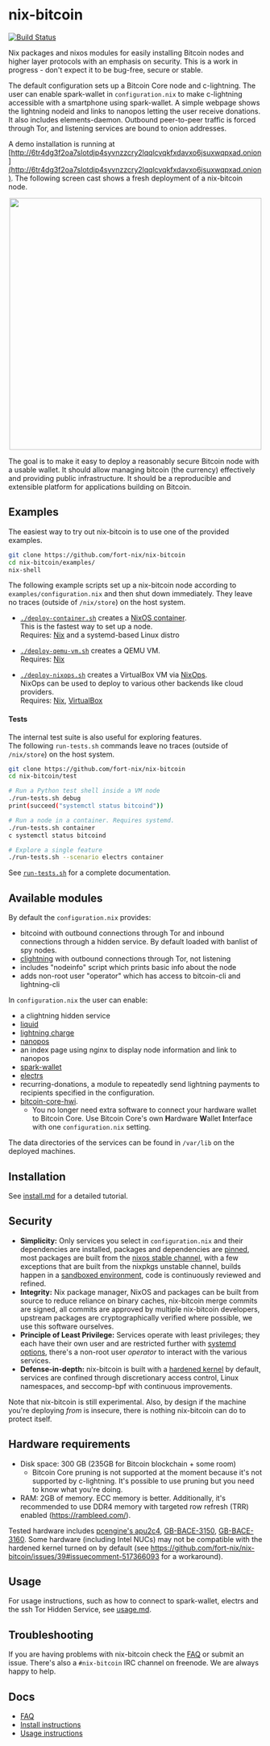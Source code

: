 nix-bitcoin
===

[![Build Status](https://travis-ci.org/fort-nix/nix-bitcoin.svg?branch=master)](https://travis-ci.org/fort-nix/nix-bitcoin)

Nix packages and nixos modules for easily installing Bitcoin nodes and higher layer protocols with an emphasis on security.
This is a work in progress - don't expect it to be bug-free, secure or stable.

The default configuration sets up a Bitcoin Core node and c-lightning. The user can enable spark-wallet in `configuration.nix` to make c-lightning accessible with a smartphone using spark-wallet.
A simple webpage shows the lightning nodeid and links to nanopos letting the user receive donations.
It also includes elements-daemon.
Outbound peer-to-peer traffic is forced through Tor, and listening services are bound to onion addresses.

A demo installation is running at [http://6tr4dg3f2oa7slotdjp4syvnzzcry2lqqlcvqkfxdavxo6jsuxwqpxad.onion](http://6tr4dg3f2oa7slotdjp4syvnzzcry2lqqlcvqkfxdavxo6jsuxwqpxad.onion).
The following screen cast shows a fresh deployment of a nix-bitcoin node.

<p align="center">
  <a href="https://asciinema.org/a/223630/?speed=2&autoplay=1"><img src="https://asciinema.org/a/223630.png" height="500"></a>
</p>



The goal is to make it easy to deploy a reasonably secure Bitcoin node with a usable wallet.
It should allow managing bitcoin (the currency) effectively and providing public infrastructure.
It should be a reproducible and extensible platform for applications building on Bitcoin.

Examples
---
The easiest way to try out nix-bitcoin is to use one of the provided examples.

```bash
git clone https://github.com/fort-nix/nix-bitcoin
cd nix-bitcoin/examples/
nix-shell
```

The following example scripts set up a nix-bitcoin node according to `examples/configuration.nix` and then
shut down immediately. They leave no traces (outside of `/nix/store`) on the host system.

- [`./deploy-container.sh`](examples/deploy-container.sh) creates a [NixOS container](https://github.com/erikarvstedt/extra-container).\
  This is the fastest way to set up a node.\
  Requires: [Nix](https://nixos.org/) and a systemd-based Linux distro

- [`./deploy-qemu-vm.sh`](examples/deploy-qemu-vm.sh) creates a QEMU VM.\
  Requires: [Nix](https://nixos.org/nix/)

- [`./deploy-nixops.sh`](examples/deploy-nixops.sh) creates a VirtualBox VM via [NixOps](https://github.com/NixOS/nixops).\
  NixOps can be used to deploy to various other backends like cloud providers.\
  Requires: [Nix](https://nixos.org/nix/), [VirtualBox](https://www.virtualbox.org)

#### Tests
The internal test suite is also useful for exploring features.  
The following `run-tests.sh` commands leave no traces (outside of `/nix/store`) on
the host system.

```bash
git clone https://github.com/fort-nix/nix-bitcoin
cd nix-bitcoin/test

# Run a Python test shell inside a VM node
./run-tests.sh debug
print(succeed("systemctl status bitcoind"))

# Run a node in a container. Requires systemd.
./run-tests.sh container
c systemctl status bitcoind

# Explore a single feature
./run-tests.sh --scenario electrs container
```
See [`run-tests.sh`](test/run-tests.sh) for a complete documentation.

Available modules
---
By default the `configuration.nix` provides:
* bitcoind with outbound connections through Tor and inbound connections through a hidden service. By default loaded with banlist of spy nodes.
* [clightning](https://github.com/ElementsProject/lightning) with outbound connections through Tor, not listening
* includes "nodeinfo" script which prints basic info about the node
* adds non-root user "operator" which has access to bitcoin-cli and lightning-cli

In `configuration.nix` the user can enable:
* a clightning hidden service
* [liquid](https://github.com/elementsproject/elements)
* [lightning charge](https://github.com/ElementsProject/lightning-charge)
* [nanopos](https://github.com/ElementsProject/nanopos)
* an index page using nginx to display node information and link to nanopos
* [spark-wallet](https://github.com/shesek/spark-wallet)
* [electrs](https://github.com/romanz/electrs)
* recurring-donations, a module to repeatedly send lightning payments to recipients specified in the configuration.
* [bitcoin-core-hwi](https://github.com/bitcoin-core/HWI).
  * You no longer need extra software to connect your hardware wallet to Bitcoin Core. Use Bitcoin Core's own **H**ardware **W**allet **I**nterface with one `configuration.nix` setting.

The data directories of the services can be found in `/var/lib` on the deployed machines.

Installation
---
See [install.md](docs/install.md) for a detailed tutorial.

Security
---
* **Simplicity:** Only services you select in `configuration.nix` and their dependencies are installed, packages and dependencies are [pinned](pkgs/nixpkgs-pinned.nix), most packages are built from the [nixos stable channel](https://github.com/NixOS/nixpkgs-channels/tree/nixos-19.03), with a few exceptions that are built from the nixpkgs unstable channel, builds happen in a [sandboxed environment](https://nixos.org/nix/manual/), code is continuously reviewed and refined.
* **Integrity:** Nix package manager, NixOS and packages can be built from source to reduce reliance on binary caches, nix-bitcoin merge commits are signed, all commits are approved by multiple nix-bitcoin developers, upstream packages are cryptographically verified where possible, we use this software ourselves.
* **Principle of Least Privilege:** Services operate with least privileges; they each have their own user and are restricted further with [systemd options](modules/nix-bitcoin-services.nix), there's a non-root user *operator* to interact with the various services.
* **Defense-in-depth:** nix-bitcoin is built with a [hardened kernel](https://github.com/NixOS/nixpkgs/blob/master/nixos/modules/profiles/hardened.nix) by default, services are confined through discretionary access control, Linux namespaces, and seccomp-bpf with continuous improvements.

Note that nix-bitcoin is still experimental.
Also, by design if the machine you're deploying *from* is insecure, there is nothing nix-bitcoin can do to protect itself.

Hardware requirements
---
* Disk space: 300 GB (235GB for Bitcoin blockchain + some room)
  * Bitcoin Core pruning is not supported at the moment because it's not supported by c-lightning. It's possible to use pruning but you need to know what you're doing.
* RAM: 2GB of memory. ECC memory is better. Additionally, it's recommended to use DDR4 memory with targeted row refresh (TRR) enabled (https://rambleed.com/).

Tested hardware includes [pcengine's apu2c4](https://pcengines.ch/apu2c4.htm), [GB-BACE-3150](https://www.gigabyte.com/Mini-PcBarebone/GB-BACE-3150-rev-10), [GB-BACE-3160](https://www.gigabyte.com/de/Mini-PcBarebone/GB-BACE-3160-rev-10#ov).
Some hardware (including Intel NUCs) may not be compatible with the hardened kernel turned on by default (see https://github.com/fort-nix/nix-bitcoin/issues/39#issuecomment-517366093 for a workaround).

Usage
---
For usage instructions, such as how to connect to spark-wallet, electrs and the ssh Tor Hidden Service, see [usage.md](docs/usage.md).

Troubleshooting
---
If you are having problems with nix-bitcoin check the [FAQ](docs/faq.md) or submit an issue.
There's also a `#nix-bitcoin` IRC channel on freenode.
We are always happy to help.

Docs
---
* [FAQ](docs/faq.md)
* [Install instructions](docs/install.md)
* [Usage instructions](docs/usage.md)
